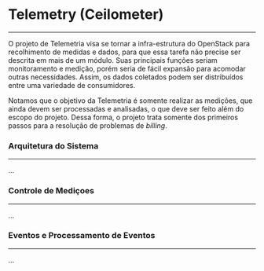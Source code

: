 # Telemetry (Ceilometer)
---

O projeto de Telemetria visa se tornar a infra-estrutura do OpenStack para recolhimento de medidas e dados, para que essa tarefa não precise ser descrita em mais de um módulo. Suas principais funções seriam monitoramento e medição, porém seria de fácil expansão para acomodar outras necessidades. Assim, os dados coletados podem ser distribuídos entre uma variedade de consumidores.

Notamos que o objetivo da Telemetria é somente realizar as medições, que ainda devem ser processadas e analisadas, o que deve ser feito além do escopo do projeto. Dessa forma, o projeto trata somente dos primeiros passos para a resolução de problemas de _billing_.

### Arquitetura do Sistema
---

...

### Controle de Mediçoes
---

...

### Eventos e Processamento de Eventos
---

...
